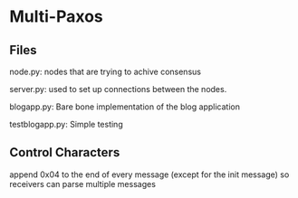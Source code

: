 # Multi-Paxos

## Files

node.py:
    nodes that are trying to achive consensus

server.py:
    used to set up connections between the nodes.

blogapp.py:
    Bare bone implementation of the blog application

testblogapp.py:
    Simple testing

## Control Characters

append 0x04 to the end of every message (except for the init message) so receivers can parse multiple messages
